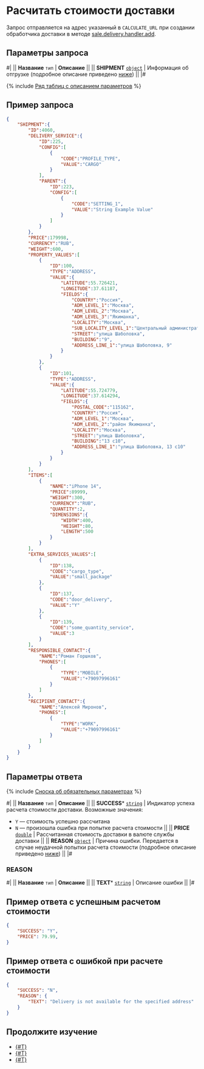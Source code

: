 # Расчитать стоимости доставки

Запрос отправляется на адрес указанный в `CALCULATE_URL` при создании обработчика доставки в методе [sale.delivery.handler.add](../handler/sale-delivery-handler-add.md).

## Параметры запроса

#|
|| **Название**
`тип` | **Описание** ||
|| **SHIPMENT**
[`object`](../../../data-types.md) | Информация об отгрузке (подробное описание приведено [ниже](#shipment)) ||
|#

{% include [Ряд таблиц с описанием параметров](./_includes/tables.md) %}

## Пример запроса

```json
{
    "SHIPMENT":{
        "ID":4060,
        "DELIVERY_SERVICE":{
            "ID":225,
            "CONFIG":[
                {
                    "CODE":"PROFILE_TYPE",
                    "VALUE":"CARGO"
                }
            ],
            "PARENT":{
                "ID":223,
                "CONFIG":[
                    {
                        "CODE":"SETTING_1",
                        "VALUE":"String Example Value"
                    }
                ]
            }
        },
        "PRICE":179998,
        "CURRENCY":"RUB",
        "WEIGHT":600,
        "PROPERTY_VALUES":[
            {
                "ID":100,
                "TYPE":"ADDRESS",
                "VALUE":{
                    "LATITUDE":55.726421,
                    "LONGITUDE":37.61187,
                    "FIELDS":{
                        "COUNTRY":"Россия",
                        "ADM_LEVEL_1":"Москва",
                        "ADM_LEVEL_2":"Москва",
                        "ADM_LEVEL_3":"Якиманка",
                        "LOCALITY":"Москва",
                        "SUB_LOCALITY_LEVEL_1":"Центральный административный округ",
                        "STREET":"улица Шаболовка",
                        "BUILDING":"9",
                        "ADDRESS_LINE_1":"улица Шаболовка, 9"
                    }
                }
            },
            {
                "ID":101,
                "TYPE":"ADDRESS",
                "VALUE":{
                    "LATITUDE":55.724779,
                    "LONGITUDE":37.614294,
                    "FIELDS":{
                        "POSTAL_CODE":"115162",
                        "COUNTRY":"Россия",
                        "ADM_LEVEL_1":"Москва",
                        "ADM_LEVEL_2":"район Якиманка",
                        "LOCALITY":"Москва",
                        "STREET":"улица Шаболовка",
                        "BUILDING":"13 с10",
                        "ADDRESS_LINE_1":"улица Шаболовка, 13 с10"
                    }
                }
            }
        ],
        "ITEMS":[
            {
                "NAME":"iPhone 14",
                "PRICE":89999,
                "WEIGHT":300,
                "CURRENCY":"RUB",
                "QUANTITY":2,
                "DIMENSIONS":{
                    "WIDTH":400,
                    "HEIGHT":80,
                    "LENGTH":500
                }
            }
        ],
        "EXTRA_SERVICES_VALUES":[
            {
                "ID":138,
                "CODE":"cargo_type",
                "VALUE":"small_package"
            },
            {
                "ID":137,
                "CODE":"door_delivery",
                "VALUE":"Y"
            },
            {
                "ID":139,
                "CODE":"some_quantity_service",
                "VALUE":3
            }
        ],
        "RESPONSIBLE_CONTACT":{
            "NAME":"Роман Горшков",
            "PHONES":[
                {
                    "TYPE":"MOBILE",
                    "VALUE":"+79097996161"
                }
            ]
        },
        "RECIPIENT_CONTACT":{
            "NAME":"Алексей Миронов",
            "PHONES":[
                {
                    "TYPE":"WORK",
                    "VALUE":"+79097996161"
                }
            ]
        }
    }
}
```

## Параметры ответа

{% include [Сноска об обязательных параметрах](../../../../_includes/required.md) %}

#|
|| **Название**
`тип` | **Описание** ||
|| **SUCCESS***
[`string`](../../../data-types.md) | Индикатор успеха расчета стоимости доставки. Возможные значения:

- `Y` — стоимость успешно рассчитана
- `N` — произошла ошибка при попытке расчета стоимости
 ||
|| **PRICE**
[`double`](../../../data-types.md) | Рассчитанная стоимость доставки в валюте службы доставки ||
|| **REASON**
[`object`](../../../data-types.md) | Причина ошибки. Передается в случае неудачной попытки расчета стоимости (подробное описание приведено [ниже](#reason)) ||
|#

### REASON

#|
|| **Название**
`тип` | **Описание** ||
|| **TEXT***
[`string`](../../../data-types.md) | Описание ошибки ||
|#

## Пример ответа с успешным расчетом стоимости

```json
{
    "SUCCESS": "Y",
    "PRICE": 79.99,
}
```

## Пример ответа с ошибкой при расчете стоимости

```json
{
    "SUCCESS": "N",
    "REASON": {
        "TEXT": "Delivery is not available for the specified address"
    }
}
```

## Продолжите изучение 

- [{#T}](./index.md)
- [{#T}](./create-delivery-request.md)
- [{#T}](./cancel-delivery-request.md)